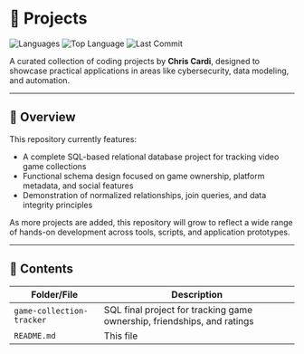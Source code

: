 # 🧰 Projects

![Languages](https://img.shields.io/github/languages/count/cardi83/Projects) ![Top Language](https://img.shields.io/github/languages/top/cardi83/Projects) ![Last Commit](https://img.shields.io/github/last-commit/cardi83/Projects)

A curated collection of coding projects by **Chris Cardi**, designed to showcase practical applications in areas like cybersecurity, data modeling, and automation.

---

## 📖 Overview

This repository currently features:

* A complete SQL-based relational database project for tracking video game collections
* Functional schema design focused on game ownership, platform metadata, and social features
* Demonstration of normalized relationships, join queries, and data integrity principles

As more projects are added, this repository will grow to reflect a wide range of hands-on development across tools, scripts, and application prototypes.

---

## 📁 Contents

| Folder/File                 | Description                                                             |
| --------------------------- | ----------------------------------------------------------------------- |
| `game-collection-tracker` | SQL final project for tracking game ownership, friendships, and ratings |
| `README.md`               | This file                                                               |
